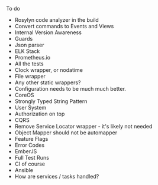 To do

* Rosylyn code analyzer in the build
* Convert commands to Events and Views
* Internal Version Awareness
* Guards
* Json parser
* ELK Stack
* Prometheus.io
* All the tests
* Clock wrapper, or nodatime
* File wrapper
* Any other static wrappers?
* Configuration needs to be much much better.
* CoreOS
* Strongly Typed String Pattern
* User System
* Authorization on top
* CQRS 
* Remove Service Locator wrapper - it's likely not needed
* Object Mapper should not be automapper
* Feature Flags
* Error Codes
* EmberJS
* Full Test Runs
* CI of course
* Ansible
* How are services / tasks handled?